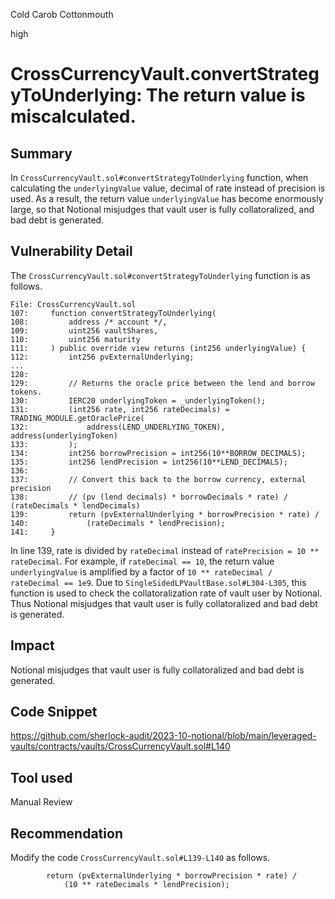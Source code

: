 Cold Carob Cottonmouth

high

# CrossCurrencyVault.convertStrategyToUnderlying: The return value is miscalculated.

## Summary
In `CrossCurrencyVault.sol#convertStrategyToUnderlying` function, when calculating the `underlyingValue` value, decimal of rate instead of  precision is used.
As a result, the return value `underlyingValue` has become enormously large, so that Notional misjudges that vault user is fully collatoralized, and bad debt is generated.

## Vulnerability Detail
The `CrossCurrencyVault.sol#convertStrategyToUnderlying` function is as follows.
```solidity
File: CrossCurrencyVault.sol
107:     function convertStrategyToUnderlying(
108:         address /* account */,
109:         uint256 vaultShares,
110:         uint256 maturity
111:     ) public override view returns (int256 underlyingValue) {
112:         int256 pvExternalUnderlying;
...
128: 
129:         // Returns the oracle price between the lend and borrow tokens.
130:         IERC20 underlyingToken = _underlyingToken();
131:         (int256 rate, int256 rateDecimals) = TRADING_MODULE.getOraclePrice(
132:             address(LEND_UNDERLYING_TOKEN), address(underlyingToken)
133:         );
134:         int256 borrowPrecision = int256(10**BORROW_DECIMALS);
135:         int256 lendPrecision = int256(10**LEND_DECIMALS);
136: 
137:         // Convert this back to the borrow currency, external precision
138:         // (pv (lend decimals) * borrowDecimals * rate) / (rateDecimals * lendDecimals)
139:         return (pvExternalUnderlying * borrowPrecision * rate) /
140:             (rateDecimals * lendPrecision);
141:     }
```
In line 139, rate is divided by `rateDecimal` instead of `ratePrecision = 10 ** rateDecimal`.
For example, if `rateDecimal == 10`, the return value `underlyingValue` is amplified by a factor of `10 ** rateDecimal / rateDecimal == 1e9`.
Due to `SingleSidedLPVaultBase.sol#L304-L305`, this function is used to check the collatoralization rate of vault user by Notional.
Thus Notional misjudges that vault user is fully collatoralized and bad debt is generated.

## Impact
Notional misjudges that vault user is fully collatoralized and bad debt is generated.

## Code Snippet
https://github.com/sherlock-audit/2023-10-notional/blob/main/leveraged-vaults/contracts/vaults/CrossCurrencyVault.sol#L140

## Tool used

Manual Review

## Recommendation
Modify the code `CrossCurrencyVault.sol#L139-L140` as follows.
```solidity
        return (pvExternalUnderlying * borrowPrecision * rate) /
            (10 ** rateDecimals * lendPrecision);
```